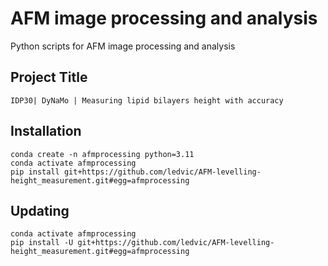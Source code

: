 # AFM image processing and analysis
Python scripts for AFM image processing and analysis

## Project Title
```
IDP30| DyNaMo | Measuring lipid bilayers height with accuracy 
```
## Installation
```
conda create -n afmprocessing python=3.11
conda activate afmprocessing
pip install git+https://github.com/ledvic/AFM-levelling-height_measurement.git#egg=afmprocessing
```
## Updating
```
conda activate afmprocessing
pip install -U git+https://github.com/ledvic/AFM-levelling-height_measurement.git#egg=afmprocessing
```
